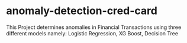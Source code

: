 # anomaly-detection-cred-card
This Project determines anomalies in Financial Transactions using three different models namely: Logistic Regression, XG Boost, Decision Tree

